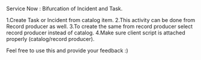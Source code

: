 Service Now : Bifurcation of Incident and Task.

1.Create Task or Incident from catalog item.
2.This activity can be done from Record producer as well.
3.To create the same from record producer select record producer instead of catalog.
4.Make sure client script is attached properly (catalog/record producer).

Feel free to use this and provide your feedback :)
